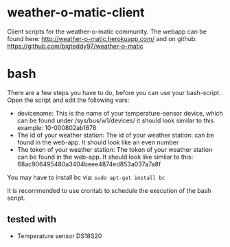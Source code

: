 weather-o-matic-client
======================

Client scripts for the weather-o-matic community. The webapp can be found here: http://weather-o-matic.herokuapp.com/ and on github: https://github.com/bigteddy97/weather-o-matic
# bash #
There are a few steps you have to do, before you can use your bash-script.
Open the script and edit the following vars:
* devicename: This is the name of your temperature-sensor device, which can be found under /sys/bus/w1/devices/ it should look similar to this example: 10-000802ab1678
* The id of your weather station:
The id of your weather station: can be found in the web-app. It should look like an even number
* The token of your weather station:
The token of your weather station can be found in the web-app. It should look like similar to this:    68ac906495480a3404beee4874ed853a037a7a8f

You may have to install bc via:
```sudo apt-get install bc```

It is recommended to use crontab to schedule the execution of the bash script.
## tested with ##
* Temperature sensor DS18S20
